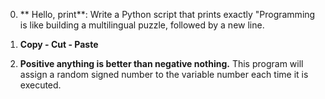 0. ** Hello, print**: Write a Python script that prints exactly "Programming is like building a multilingual puzzle, followed by a new line.

1. **Copy - Cut - Paste**

2. **Positive anything is better than negative nothing.** This program will assign a random signed number to the variable number each time it is executed.
